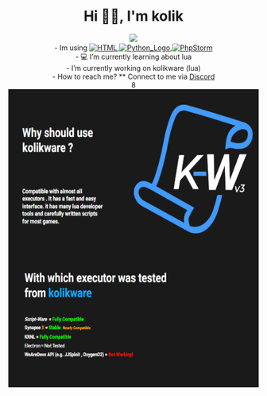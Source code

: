<h1 align="center">Hi 👋🏻, I'm kolik</h1>

<div align="center">
      <img src="https://lanyard-profile-readme.vercel.app/api/837817581507313724?theme=dark&bg=2f3136&animated=true&hideDiscrim=true&borderRadius=30px&idleMessage=Probably%20doing%20something%20else">
   </a>
   </br>
- Im using <a href="https://emoji.gg/emoji/8094-html"><img src="https://cdn3.emoji.gg/emojis/8094-html.png" width="32px" height="32px" alt="HTML"></a>,<a href="https://emoji.gg/emoji/9873-python-logo"><img src="https://cdn3.emoji.gg/emojis/9873-python-logo.png" width="32px" height="32px" alt="Python_Logo"></a>,<a href="https://emoji.gg/emoji/7287_PhpStorm"><img src="https://cdn3.emoji.gg/emojis/7287_PhpStorm.png" width="32px" height="32px" alt="PhpStorm"></a>
   </br>
- 💻 I’m currently learning about lua
     </br>
-  I’m currently working on kolikware (lua)
   </br>
-  How to reach me? ** Connect to me via <a href="https://discord.com/users/837817581507313724" target="_blank">Discord</a> 





<div align="center">
8<img src="https://raw.githubusercontent.com/daskolik/scriptzone/repo.ichbinmusti.git/resim_2023-02-14_220105555.png" width="580px" height="600px" alt="">

